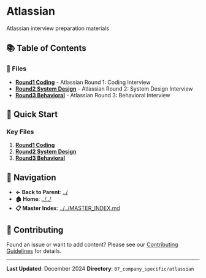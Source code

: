 # Atlassian

Atlassian interview preparation materials

## 📚 Table of Contents

### 📄 Files

- **[Round1 Coding](round1-coding.md)** - Atlassian Round 1: Coding Interview
- **[Round2 System Design](round2-system-design.md)** - Atlassian Round 2: System Design Interview
- **[Round3 Behavioral](round3-behavioral.md)** - Atlassian Round 3: Behavioral Interview

## 🚀 Quick Start

### Key Files
1. **[Round1 Coding](round1-coding.md)**
1. **[Round2 System Design](round2-system-design.md)**
1. **[Round3 Behavioral](round3-behavioral.md)**

## 🔗 Navigation

- **← Back to Parent**: [../](../)
- **🏠 Home**: [../../](../..)
- **📋 Master Index**: [../../MASTER_INDEX.md](../..MASTER_INDEX.md)

## 🤝 Contributing

Found an issue or want to add content? Please see our [Contributing Guidelines](../../CONTRIBUTING.md) for details.

---

**Last Updated**: December 2024
**Directory**: `07_company_specific/atlassian`
